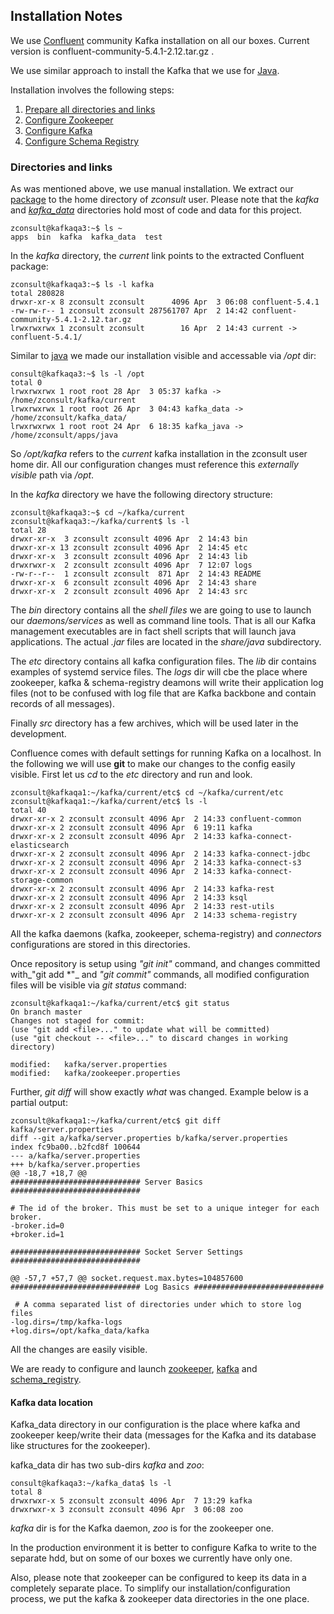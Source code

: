 ## Installation Notes

We use [Confluent](https://www.confluent.io/) community Kafka installation on all our boxes.
Current version is confluent-community-5.4.1-2.12.tar.gz <a name="bin_flink_zero"/>.

We use similar approach to install the Kafka that we use for [Java](./JavaNotes.md).

Installation involves the following steps:

1. [Prepare all directories and links](#bin_flink_one)
2. [Configure Zookeeper](./zookeeper_settings.md)
3. [Configure Kafka](./kafka_settings.md)
4. [Configure Schema Registry](./schema_registry_settings.md)


### Directories and links <a name="bin_flink_one"/>
As was mentioned above, we use manual installation. We extract our [package](#bin_flink_zero) to the home directory of _zconsult_ user. Please note that the _kafka_ and [_kafka_data_](#bin_flink_two) directories hold most of code and data for this project.

    zconsult@kafkaqa3:~$ ls ~
    apps  bin  kafka  kafka_data  test

In the _kafka_ directory, the _current_ link points to the extracted Confluent package:

    zconsult@kafkaqa3:~$ ls -l kafka
    total 280828
    drwxr-xr-x 8 zconsult zconsult      4096 Apr  3 06:08 confluent-5.4.1
    -rw-rw-r-- 1 zconsult zconsult 287561707 Apr  2 14:42 confluent-community-5.4.1-2.12.tar.gz
    lrwxrwxrwx 1 zconsult zconsult        16 Apr  2 14:43 current -> confluent-5.4.1/

Similar to [java](./JavaNotes.md) we made our installation visible and accessable via _/opt_ dir:

    consult@kafkaqa3:~$ ls -l /opt
    total 0
    lrwxrwxrwx 1 root root 28 Apr  3 05:37 kafka -> /home/zconsult/kafka/current
    lrwxrwxrwx 1 root root 26 Apr  3 04:43 kafka_data -> /home/zconsult/kafka_data/
    lrwxrwxrwx 1 root root 24 Apr  6 18:35 kafka_java -> /home/zconsult/apps/java

So _/opt/kafka_ refers to the _current_ kafka installation in the zconsult user home dir. All our configuration changes must reference this _externally visible_ path via _/opt_.

In the _kafka_ directory we have the following directory structure:

    zconsult@kafkaqa3:~$ cd ~/kafka/current
    zconsult@kafkaqa3:~/kafka/current$ ls -l
    total 28
    drwxr-xr-x  3 zconsult zconsult 4096 Apr  2 14:43 bin
    drwxr-xr-x 13 zconsult zconsult 4096 Apr  2 14:45 etc
    drwxr-xr-x  3 zconsult zconsult 4096 Apr  2 14:43 lib
    drwxrwxr-x  2 zconsult zconsult 4096 Apr  7 12:07 logs
    -rw-r--r--  1 zconsult zconsult  871 Apr  2 14:43 README
    drwxr-xr-x  6 zconsult zconsult 4096 Apr  2 14:43 share
    drwxr-xr-x  2 zconsult zconsult 4096 Apr  2 14:43 src

The _bin_ directory contains all the _shell files_ we are going to use to launch our _daemons/services_ as well as command line tools. That is all our Kafka management executables are in fact shell scripts that will launch java applications. The actual _.jar_ files are located in the _share/java_ subdirectory.

The _etc_ directory contains all kafka configuration files. The _lib_ dir contains examples of systemd service files. The _logs_ dir will cbe the place where zookeeper, kafka & schema-registry deamons will write their application log files (not to be confused with log file that are Kafka backbone and contain records of all messages).

Finally _src_ directory has a few archives, which will be used later in the development.

Confluence comes with default settings for running Kafka on a localhost. In the following we will use __git__ to make our changes to the config easily visible.
First let us _cd_ to the _etc_ directory and run and look.

    zconsult@kafkaqa1:~/kafka/current/etc$ cd ~/kafka/current/etc
    zconsult@kafkaqa1:~/kafka/current/etc$ ls -l
    total 40
    drwxr-xr-x 2 zconsult zconsult 4096 Apr  2 14:33 confluent-common
    drwxr-xr-x 2 zconsult zconsult 4096 Apr  6 19:11 kafka
    drwxr-xr-x 2 zconsult zconsult 4096 Apr  2 14:33 kafka-connect-elasticsearch
    drwxr-xr-x 2 zconsult zconsult 4096 Apr  2 14:33 kafka-connect-jdbc
    drwxr-xr-x 2 zconsult zconsult 4096 Apr  2 14:33 kafka-connect-s3
    drwxr-xr-x 2 zconsult zconsult 4096 Apr  2 14:33 kafka-connect-storage-common
    drwxr-xr-x 2 zconsult zconsult 4096 Apr  2 14:33 kafka-rest
    drwxr-xr-x 2 zconsult zconsult 4096 Apr  2 14:33 ksql
    drwxr-xr-x 2 zconsult zconsult 4096 Apr  2 14:33 rest-utils
    drwxr-xr-x 2 zconsult zconsult 4096 Apr  2 14:33 schema-registry

All the kafka daemons (kafka, zookeeper, schema-registry) and _connectors_ configurations are stored in this directories.

Once repository is setup using _"git init"_ command,  and changes committed with_"git add *"_ and _"git commit"_ commands, all modified  configuration files will be visible via _git status_ command:
 
    zconsult@kafkaqa1:~/kafka/current/etc$ git status
    On branch master
    Changes not staged for commit:
    (use "git add <file>..." to update what will be committed)
    (use "git checkout -- <file>..." to discard changes in working directory)

	modified:   kafka/server.properties
	modified:   kafka/zookeeper.properties

Further,  _git diff_ will show exactly _what_ was changed. Example below is a partial output:

    zconsult@kafkaqa1:~/kafka/current/etc$ git diff  kafka/server.properties
    diff --git a/kafka/server.properties b/kafka/server.properties
    index fc9ba00..b2fcd8f 100644
    --- a/kafka/server.properties
    +++ b/kafka/server.properties
    @@ -18,7 +18,7 @@
    ############################# Server Basics #############################
 
    # The id of the broker. This must be set to a unique integer for each broker.
    -broker.id=0
    +broker.id=1
 
    ############################# Socket Server Settings #############################
 
    @@ -57,7 +57,7 @@ socket.request.max.bytes=104857600
    ############################# Log Basics #############################
 
     # A comma separated list of directories under which to store log files
    -log.dirs=/tmp/kafka-logs
    +log.dirs=/opt/kafka_data/kafka
 
All the changes are easily visible.

We are ready to configure and launch [zookeeper](./zookeeper_settings.md), [kafka](./kafka_settings.md) and [schema_registry](./schema_registry_settings.md).

#### Kafka data location<a name="bin_flink_two"/>

Kafka_data directory in our configuration is the place where kafka and zookeeper keep/write their data (messages for the Kafka and its database like structures for the zookeeper).

kafka_data dir has two sub-dirs _kafka_ and _zoo_:

    consult@kafkaqa3:~/kafka_data$ ls -l
    total 8
    drwxrwxr-x 5 zconsult zconsult 4096 Apr  7 13:29 kafka
    drwxrwxr-x 3 zconsult zconsult 4096 Apr  3 06:08 zoo

_kafka_ dir is for the Kafka daemon, _zoo_ is for the zookeeper one.

In the production environment it is better to configure Kafka to write to the separate hdd, but on some of our boxes we currently have only one. 

Also, please note that zookeeper can be configured to keep its data in a completely separate place. To simplify our installation/configuration process, we put the kafka & zookeeper data directories in the one place.




 
